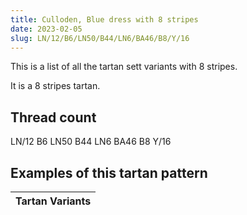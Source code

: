 ```yaml
---
title: Culloden, Blue dress with 8 stripes
date: 2023-02-05
slug: LN/12/B6/LN50/B44/LN6/BA46/B8/Y/16
---
```

This is a list of all the tartan sett variants with 8 stripes.

It is a 8 stripes tartan.


## Thread count
LN/12 B6 LN50 B44 LN6 BA46 B8 Y/16

## Examples of this tartan pattern

| Tartan Variants |
|---------------|
